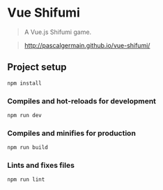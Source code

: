 # Vue Shifumi

> A Vue.js Shifumi game.

> http://pascalgermain.github.io/vue-shifumi/

## Project setup
```bash
npm install
```

### Compiles and hot-reloads for development
```bash
npm run dev
```

### Compiles and minifies for production
```bash
npm run build
```

### Lints and fixes files
```bash
npm run lint
```
